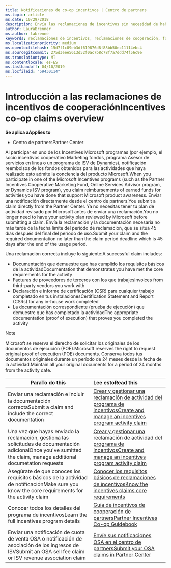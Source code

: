 ```yaml
---
title: Notificaciones de co-op incentivos | Centro de partners
ms.topic: article
ms.date: 10/29/2018
description: Envía las reclamaciones de incentivos sin necesidad de haber revisado antes tu plan de actividad.
author: LauraBrenner
ms.author: labrenne
keywords: reclamaciones de incentivos, reclamaciones de cooperación, fondos de cooperación
ms.localizationpriority: medium
ms.openlocfilehash: 15d7f1c09eb3df619876d8f88bb50ec11114ebc4
ms.sourcegitcommit: 275d3eee5613d52f0ac7b8c78f7a7ddd74f56c9e
ms.translationtype: MT
ms.contentlocale: es-ES
ms.lasthandoff: 04/10/2019
ms.locfileid: "59430114"
---
```

# <a name="incentives-co-op-claims-overview"></a><span data-ttu-id="f2fc4-104">Introducción a las reclamaciones de incentivos de cooperación</span><span class="sxs-lookup"><span data-stu-id="f2fc4-104">Incentives co-op claims overview</span></span>

**<span data-ttu-id="f2fc4-105">Se aplica a</span><span class="sxs-lookup"><span data-stu-id="f2fc4-105">Applies to</span></span>**

- <span data-ttu-id="f2fc4-106">Centro de partners</span><span class="sxs-lookup"><span data-stu-id="f2fc4-106">Partner Center</span></span>

<span data-ttu-id="f2fc4-107">Al participar en uno de los Incentives Microsoft programas (por ejemplo, el socio incentivos cooperativo Marketing fondos, programa Asesor de servicios en línea o un programa de ISV de Dynamics), notificación reembolsos de los fondos obtenidos para las actividades que haya realizado esto admite la conciencia del producto Microsoft.</span><span class="sxs-lookup"><span data-stu-id="f2fc4-107">When you participate in one of the Microsoft Incentives programs (such as the Partner Incentives Cooperative Marketing Fund, Online Services Advisor program, or Dynamics ISV program), you claim reimbursements of earned funds for activities you have done that support Microsoft product awareness.</span></span> <span data-ttu-id="f2fc4-108">Enviar una notificación directamente desde el centro de partners.</span><span class="sxs-lookup"><span data-stu-id="f2fc4-108">You submit a claim directly from the Partner Center.</span></span> <span data-ttu-id="f2fc4-109">Ya no necesitas tener tu plan de actividad revisado por Microsoft antes de enviar una reclamación.</span><span class="sxs-lookup"><span data-stu-id="f2fc4-109">You no longer need to have your activity plan reviewed by Microsoft before submitting a claim.</span></span> <span data-ttu-id="f2fc4-110">Envía la reclamación y la documentación necesaria no más tarde de la fecha límite del período de reclamación, que se sitúa 45 días después del final del período de uso.</span><span class="sxs-lookup"><span data-stu-id="f2fc4-110">Submit your claim and the required documentation no later than the claim period deadline which is 45 days after the end of the usage period.</span></span> 

<span data-ttu-id="f2fc4-111">Una reclamación correcta incluye lo siguiente:</span><span class="sxs-lookup"><span data-stu-id="f2fc4-111">A successful claim includes:</span></span>

- <span data-ttu-id="f2fc4-112">Documentación que demuestre que has cumplido los requisitos básicos de la actividad</span><span class="sxs-lookup"><span data-stu-id="f2fc4-112">Documentation that demonstrates you have met the core requirements for the activity</span></span>
- <span data-ttu-id="f2fc4-113">Facturas de proveedores de terceros con los que trabajes</span><span class="sxs-lookup"><span data-stu-id="f2fc4-113">Invoices from third-party vendors you work with</span></span>
- <span data-ttu-id="f2fc4-114">Declaración e informe de certificación (CSR) para cualquier trabajo completado en tus instalaciones</span><span class="sxs-lookup"><span data-stu-id="f2fc4-114">Certification Statement and Report (CSRs) for any in-house work completed</span></span>
- <span data-ttu-id="f2fc4-115">La documentación correspondiente (prueba de ejecución) que demuestre que has completado la actividad</span><span class="sxs-lookup"><span data-stu-id="f2fc4-115">The appropriate documentation (proof of execution) that proves you completed the activity</span></span> 

>[!NOTE]
><span data-ttu-id="f2fc4-116">Microsoft se reserva el derecho de solicitar los originales de los documentos de ejecución (POE).</span><span class="sxs-lookup"><span data-stu-id="f2fc4-116">Microsoft reserves the right to request original proof of execution (POE) documents.</span></span> <span data-ttu-id="f2fc4-117">Conserva todos tus documentos originales durante un período de 24 meses desde la fecha de la actividad.</span><span class="sxs-lookup"><span data-stu-id="f2fc4-117">Maintain all your original documents for a period of 24 months from the activity date.</span></span> 

|**<span data-ttu-id="f2fc4-118">Para</span><span class="sxs-lookup"><span data-stu-id="f2fc4-118">To do this</span></span>**   |**<span data-ttu-id="f2fc4-119">Lee esto</span><span class="sxs-lookup"><span data-stu-id="f2fc4-119">Read this</span></span>**   |
|-----------------|:--------------------------------------|
|<span data-ttu-id="f2fc4-120">Enviar una reclamación e incluir la documentación correcta</span><span class="sxs-lookup"><span data-stu-id="f2fc4-120">Submit a claim and include the correct documentation</span></span>|[<span data-ttu-id="f2fc4-121">Crear y gestionar una reclamación de actividad del programa de incentivos</span><span class="sxs-lookup"><span data-stu-id="f2fc4-121">Create and manage an incentives program activity claim</span></span>](create-incentives-claims.md)|
|<span data-ttu-id="f2fc4-122">Una vez que hayas enviado la reclamación, gestiona las solicitudes de documentación adicional</span><span class="sxs-lookup"><span data-stu-id="f2fc4-122">Once you've sumitted the claim, manage additional documetation requests</span></span>|[<span data-ttu-id="f2fc4-123">Crear y gestionar una reclamación de actividad del programa de incentivos</span><span class="sxs-lookup"><span data-stu-id="f2fc4-123">Create and manage an incentives program activity claim</span></span>](create-incentives-claims.md)  |
|<span data-ttu-id="f2fc4-124">Asegúrate de que conoces los requisitos básicos de la actividad de notificación</span><span class="sxs-lookup"><span data-stu-id="f2fc4-124">Make sure you know the core requirements for the activity claim</span></span>|[<span data-ttu-id="f2fc4-125">Conocer los requisitos básicos de reclamaciones de incentivos</span><span class="sxs-lookup"><span data-stu-id="f2fc4-125">Know the incentives claims core requirements</span></span>](core-requirements.md)   |
|<span data-ttu-id="f2fc4-126">Conocer todos los detalles del programa de incentivos</span><span class="sxs-lookup"><span data-stu-id="f2fc4-126">Learn the full incentives program details</span></span>|[<span data-ttu-id="f2fc4-127">Guía de incentivos de cooperación de partners</span><span class="sxs-lookup"><span data-stu-id="f2fc4-127">Partner Incentives Co-op Guidebook</span></span>](https://assets.microsoft.com/coop-guidebook.pdf)
|<span data-ttu-id="f2fc4-128">Enviar una notificación de cuota de venta OSA o notificación de asociación de los ingresos de ISV</span><span class="sxs-lookup"><span data-stu-id="f2fc4-128">Submit an OSA sell fee claim or ISV revenue association claim</span></span> |[<span data-ttu-id="f2fc4-129">Envíe sus notificaciones OSA en el centro de partners</span><span class="sxs-lookup"><span data-stu-id="f2fc4-129">Submit your OSA claims in Partner Center</span></span>](submit-osa-claim.md)|
                                                                                 
                                   